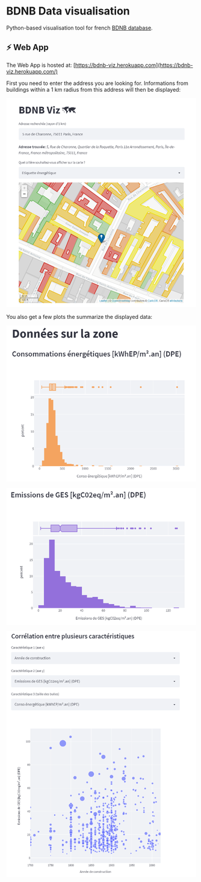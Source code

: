 # BDNB Data visualisation

Python-based visualisation tool for french [BDNB database](https://www.data.gouv.fr/fr/datasets/base-de-donnee-nationale-des-batiments-version-0-6/).

## ⚡ Web App
The Web App is hosted at: [https://bdnb-viz.herokuapp.com](https://bdnb-viz.herokuapp.com/)

First you need to enter the address you are looking for.
Informations from buildings within a 1 km radius from this address will then be displayed:

![Enter your address](img/Web-1.png)

You also get a few plots the summarize the displayed data:

![Data Viz](img/Web-2.png)

![Data Viz](img/Web-3.png)

![Data Viz](img/Web-4.png)
